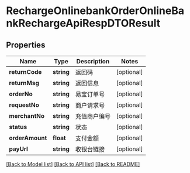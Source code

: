 # RechargeOnlinebankOrderOnlineBankRechargeApiRespDTOResult

## Properties
Name | Type | Description | Notes
------------ | ------------- | ------------- | -------------
**returnCode** | **string** | 返回码 | [optional] 
**returnMsg** | **string** | 返回信息 | [optional] 
**orderNo** | **string** | 易宝订单号 | [optional] 
**requestNo** | **string** | 商户请求号 | [optional] 
**merchantNo** | **string** | 充值商户编号 | [optional] 
**status** | **string** | 状态 | [optional] 
**orderAmount** | **float** | 支付金额 | [optional] 
**payUrl** | **string** | 收银台链接 | [optional] 

[[Back to Model list]](../README.md#documentation-for-models) [[Back to API list]](../README.md#documentation-for-api-endpoints) [[Back to README]](../README.md)


